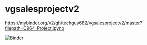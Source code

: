# vgsalesprojectv2

https://mybinder.org/v2/gh/techguy682/vgsalesprojectv2/master?filepath=C964_Project.ipynb

[![Binder](https://mybinder.org/badge_logo.svg)](https://mybinder.org/v2/gh/techguy682/vgsalesprojectv2/master?filepath=C964_Project.ipynb)
